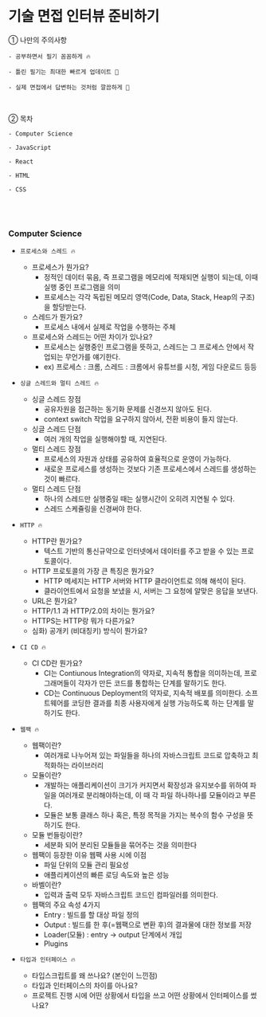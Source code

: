 # 기술 면접 인터뷰 준비하기

① 나만의 주의사항

```
- 공부하면서 필기 꼼꼼하게 🔥

- 틀린 필기는 최대한 빠르게 업데이트 🚀

- 실제 면접에서 답변하는 것처럼 깔끔하게 🧹
```

<br/>

② 목차

```
- Computer Science

- JavaScript

- React

- HTML

- CSS
```

<br/>
<br/>

### Computer Science

- `프로세스와 스레드 🔥`

  - 프로세스가 뭔가요?
    - 정적인 데이터 묶음, 즉 프로그램을 메모리에 적재되면 실행이 되는데, 이때 실행 중인 프로그램을 의미
    - 프로세스는 각각 독립된 메모리 영역(Code, Data, Stack, Heap의 구조)을 할당받는다.
  - 스레드가 뭔가요?
    - 프로세스 내에서 실제로 작업을 수행하는 주체
  - 프로세스와 스레드는 어떤 차이가 있나요?
    - 프로세스는 실행중인 프로그램을 뜻하고, 스레드는 그 프로세스 안에서 작업되는 무언가를 얘기한다.
    - ex) 프로세스 : 크롬, 스레드 : 크롬에서 유튜브를 시청, 게임 다운로드 등등

- `싱글 스레드와 멀티 스레드 🔥`

  - 싱글 스레드 장점
    - 공유자원을 접근하는 동기화 문제를 신경쓰지 않아도 된다.
    - context switch 작업을 요구하지 않아서, 전환 비용이 들지 않는다.
  - 싱글 스레드 단점
    - 여러 개의 작업을 실행해야할 때, 지연된다.
  - 멀티 스레드 장점
    - 프로세스의 자원과 상태를 공유하여 효율적으로 운영이 가능하다.
    - 새로운 프로세스를 생성하는 것보다 기존 프로세스에서 스레드를 생성하는 것이 빠르다.
  - 멀티 스레드 단점
    - 하나의 스레드만 실행중일 때는 실행시간이 오히려 지연될 수 있다.
    - 스레드 스케쥴링을 신경써야 한다.

- `HTTP 🔥`

  - HTTP란 뭔가요?
    - 텍스트 기반의 통신규약으로 인터넷에서 데이터를 주고 받을 수 있는 프로토콜이다.
  - HTTP 프로토콜의 가장 큰 특징은 뭔가요?
    - HTTP 메세지는 HTTP 서버와 HTTP 클라이언트로 의해 해석이 된다.
    - 클라이언트에서 요청을 보냈을 시, 서버는 그 요청에 알맞은 응답을 보낸다.
  - URL은 뭔가요?
  - HTTP/1.1 과 HTTP/2.0의 차이는 뭔가요?
  - HTTPS는 HTTP랑 뭐가 다른가요?
  - 심화) 공개키 (비대칭키) 방식이 뭔가요?

- `CI CD 🔥`

  - CI CD란 뭔가요?
    - CI는 Contiunous Integration의 약자로, 지속적 통합을 의미하는데, 프로그래머들이 각자가 만든 코드를 통합하는 단계를 말하기도 한다.
    - CD는 Continuous Deployment의 약자로, 지속적 배포를 의미한다. 소프트웨어를 코딩한 결과를 최종 사용자에게 실행 가능하도록 하는 단계를 말하기도 한다.

- `웹팩 🔥`

  - 웹팩이란?
    - 여러개로 나누어져 있는 파일들을 하나의 자바스크립트 코드로 압축하고 최적화하는 라이브러리
  - 모듈이란?
    - 개발하는 애플리케이션이 크기가 커지면서 확장성과 유지보수를 위하여 파일을 여러개로 분리해야하는데, 이 때 각 파일 하나하나를 모듈이라고 부른다.
    - 모듈은 보통 클래스 하나 혹은, 특정 목적을 가지는 복수의 함수 구성을 뜻하기도 한다.
  - 모듈 번들링이란?
    - 세분화 되어 분리된 모듈들을 묶어주는 것을 의미한다
  - 웹팩이 등장한 이유 웹팩 사용 시에 이점
    - 파일 단위의 모듈 관리 필요성
    - 애플리케이션의 빠른 로딩 속도와 높은 성능
  - 바벨이란?
    - 입력과 출력 모두 자바스크립트 코드인 컴파일러를 의미한다.
  - 웹팩의 주요 속성 4가지
    - Entry : 빌드를 할 대상 파일 정의
    - Output : 빌드를 한 후(=웹팩으로 변환 후)의 결과물에 대한 정보를 저장
    - Loader(모듈) : entry -> output 단계에서 개입
    - Plugins

- `타입과 인터페이스 🔥`
  - 타입스크립트를 왜 쓰나요? (본인이 느낀점)
  - 타입과 인터페이스의 차이를 아나요?
  - 프로젝트 진행 시에 어떤 상황에서 타입을 쓰고 어떤 상황에서 인터페이스를 썼나요?

